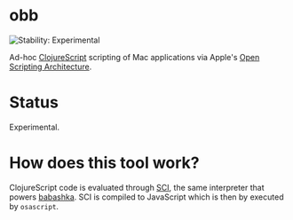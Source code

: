 # obb

![Stability: Experimental](https://img.shields.io/badge/stability-experimental-orange.svg)

Ad-hoc [ClojureScript](https://clojurescript.org/) scripting of Mac applications via Apple's [Open Scripting Architecture](https://developer.apple.com/library/archive/documentation/LanguagesUtilities/Conceptual/MacAutomationScriptingGuide/).

# Status

Experimental.

# How does this tool work? 

ClojureScript code is evaluated through [SCI](https://github.com/borkdude/sci), the same interpreter that powers [babashka](https://babashka.org/). SCI is compiled to JavaScript which is then by executed by `osascript`.
